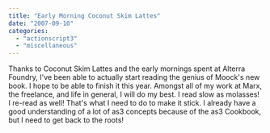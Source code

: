 ```yaml
---
title: "Early Morning Coconut Skim Lattes"
date: "2007-09-10"
categories: 
  - "actionscript3"
  - "miscellaneous"
---
```


Thanks to Coconut Skim Lattes and the early mornings spent at Alterra Foundry, I've been able to actually start reading the genius of Moock's new book. I hope to be able to finish it this year. Amongst all of my work at Marx, the freelance, and life in general, I will do my best. I read slow as molasses! I re-read as well! That's what I need to do to make it stick. I already have a good understanding of a lot of as3 concepts because of the as3 Cookbook, but I need to get back to the roots!
